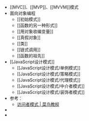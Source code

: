 - [[MVC]]、[[MVP]]、[[MVVM]]模式
- 面向对象编程
	- [[初始模式]]
	- [[函数的另一种形式]]
	- [[用对象收编变量]]
	- [[真假对象]]
	- [[类]]
	- [[链式调用]]
	- [[函数的祖先]]
- [[JavaScript设计模式]]
	- [[JavaScript设计模式/单例模式]]
	- [[JavaScript设计模式/策略模式]]
	- [[JavaScript设计模式/代理模式]]
	- [[JavaScript设计模式/中介者模式]]
	- [[JavaScript设计模式/装饰者模式]]
- 参考：
	- [访问者模式 | 菜鸟教程](https://www.runoob.com/design-pattern/visitor-pattern.html)
-
-